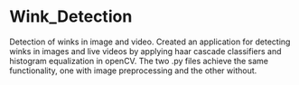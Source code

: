 # Wink_Detection
Detection of winks in image and video.
Created an application for detecting winks in images and live videos by applying haar cascade classifiers and histogram equalization 
in openCV. The two .py files achieve the same functionality, one with image preprocessing and the other without.  
